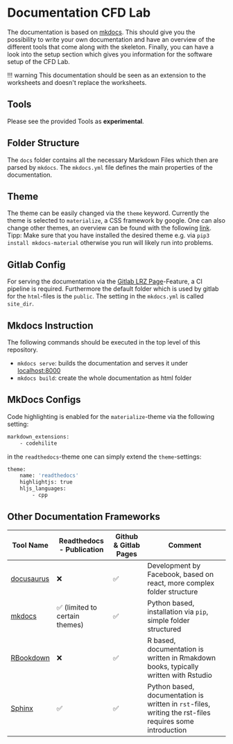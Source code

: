 # Documentation CFD Lab

The documentation is based on [mkdocs](https://www.mkdocs.org/). This should give you the possibility to write your own documentation and have an overview of the different tools that come along with the skeleton. Finally, you can have a look into the setup section which gives you information for the software setup of the CFD Lab. 

!!! warning
    This documentation should be seen as an extension to the worksheets and doesn't replace the worksheets.

## Tools 

Please see the provided Tools as **experimental**. 

## Folder Structure

The `docs` folder contains all the necessary Markdown Files which then are parsed by `mkdocs`. The `mkdocs.yml` file defines the main properties of the documentation.

## Theme  

The theme can be easily changed via the `theme` keyword. Currently the theme is selected to `materialize`, a CSS framework by google. One can also change other themes, an overview can be found with the following [link](https://github.com/mkdocs/mkdocs/wiki/MkDocs-Themes). Tipp: Make sure that you have installed the desired theme e.g. via `pip3 install mkdocs-material` otherwise you run will likely run into problems. 

## Gitlab Config

For serving the documentation via the [Gitlab LRZ Page](https://doku.lrz.de/display/PUBLIC/GitLab)-Feature, a CI pipeline is required. Furthermore the default folder which is used by gitlab for the `html`-files is the `public`. The setting in the `mkdocs.yml` is called `site_dir`.

## Mkdocs Instruction

The following commands should be executed in the top level of this repository.

- `mkdocs serve`: builds the documentation and serves it under [localhost:8000](localhost:8000)
- `mkdocs build`: create the whole documentation as html folder

## MkDocs Configs 

Code highlighting is enabled for the `materialize`-theme via the following setting:

```bash
markdown_extensions:
    - codehilite
```

in the `readthedocs`-theme one can simply extend the `theme`-settings:

```bash
theme:
    name: 'readthedocs'
    highlightjs: true
    hljs_languages:
        - cpp
```

## Other Documentation Frameworks


Tool Name | Readthedocs - Publication | Github & Gitlab Pages | Comment
---------|----------|---------|---------
[docusaurus](https://docusaurus.io/en/) | ❌ | ✅ | Development by Facebook, based on react, more complex folder structure
 [mkdocs](https://www.mkdocs.org/) | ✅ (limited to certain themes) | ✅ | Python based, installation via `pip`, simple folder structured
 [RBookdown](https://bookdown.org/yihui/bookdown/) | ❌ | ✅ | R based, documentation is written in Rmakdown books, typically written with Rstudio
 [Sphinx](https://www.sphinx-doc.org/en/master/) | ✅ | ✅ | Python based, documentation is written in `rst`-files, writing the rst-files requires some introduction

